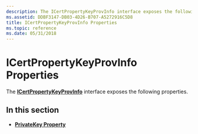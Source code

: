 ```yaml
---
description: The ICertPropertyKeyProvInfo interface exposes the following properties.
ms.assetid: DDBF3147-DB03-4D26-B707-A5272916C5D8
title: ICertPropertyKeyProvInfo Properties
ms.topic: reference
ms.date: 05/31/2018
---
```


# ICertPropertyKeyProvInfo Properties

The [**ICertPropertyKeyProvInfo**](/windows/desktop/api/CertEnroll/nn-certenroll-icertpropertykeyprovinfo) interface exposes the following properties.

## In this section

-   [**PrivateKey Property**](/windows/desktop/api/CertEnroll/nf-certenroll-icertpropertykeyprovinfo-get_privatekey)

 

 



